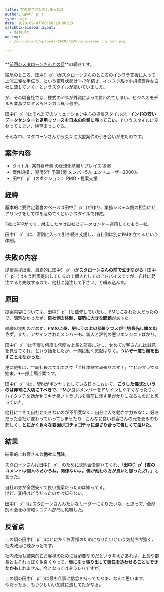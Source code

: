 ```yaml
---
title: 客の前で泣いてしまった話
author: 田中(゜p゜)
type: page
date: 2020-09-07T00:58:29+00:00
catchbox-sidebarlayout:
  - default
og_img:
  - /wp-content/uploads/2020/09/businessman_cry_man.png

---
```

<div class="wp-block-image">
  <figure class="aligncenter size-large"><img src="/wp-content/uploads/2020/09/businessman_cry_man.png" alt="" /></figure>
</div>

**[前回のスタローンさんとの話][1]**の続きです。  
  
結局のところ、田中(゜p゜)がスタローンさんのところのインフラ支援に入って上流工程を手伝う、という蜜月状態は1〜2年続き、インフラ系の小規模案件を自社に流していく、というスタイルが続いていました。  
  
が、その頃自社では、株式の51%が外資によって買われてしまい、ビジネスモデルも業務プロセスもドンガラ真っ最中。  
  
田中(゜p゜)はそれまでのソリューション中心の提案スタイルが、**インドの安いデータセンターと運用リソースを日本の企業に売ってこい**、というスタイルに変わってしまい、絶望まっしぐら。  
  
そんな中、スタローンさんから久々に大型案件の引き合いが来たのです。

## 案件内容

  * タイトル: 某外食産業 の仮想化基盤リプレイス 提案
  * 案件規模： 期間5年 予算3億 メンバー5人 エンドユーザー2000人
  * 田中(゜p゜)のポジション： PMO・提案支援

## **経緯**

基本的に要件定義書のベースは田中(゜p゜)が作り、業務システム側の担当にヒアリングをして中を埋めてくというスタイルで作成。

3社にRFPがでて、対応したのは自社とデータセンター運用してたもう一社。  
  
田中(゜p゜)は、客側に入って引き続き支援し、自社側は別にPMを立てるという体制。

## **失敗の内容**

提案書提出後、最終的に田中(゜p゜)が**スタローンさんの前で泣きながら**「田中(゜p゜)はもう辞表提出しているので個人としてのアドバイスですが、自社に発注すると失敗するので、他社に発注して下さい」と頼み込んだ。

## **原因**

提案内容については、田中(゜p゜)も監修していたし、PMもこなれた人だったので、問題なかったが、**自社側の体制、姿勢に大きな問題**があった。  
  
組織の混乱のためか、**PMの上長、更にその上の部長クラスが一切客先に顔を出さず**。また、アサインされたメンバーも、新人と評判の悪いエンジニアばかり。  
  
田中(゜p゜)は何度も何度も何度も上長と部長に対し、せめてお客さんには誠意を見せてくれ、という話をしたが、一向に動く気配はなく。**ついぞ一度も顔を出すことはなかった**。  
  
逆に他社は、**副社長まで出てきて「全社体制で頑張ります！」**とか言ってる始末。※一部上場企業です。  
  
田中(゜p゜)は、契約がボンヤリとしている日本において、**こうした儀式というのは非常に大切にすべき**で、PMが良いメンバーをアサインしやすくなったり、ハイタッチを効かせてキナ臭いトラブルを事前に潰す足がかりになるものだと思っていた。  
  
他社にできて自社にできないのが不甲斐なく、自分に人を動かす力もなく、好きだった会社が変わっていってしまったり、こんなに良いお客さんの元を去るのも悲しく、**とにかく色々な要因がゴチャゴチャに混ざり合って悔しくて泣いた。**

## **結果**

結果的にお客さんは**他社に発注**。  
  
スタローンさんは田中(゜p゜)のために送別会を開いてくれ、「**田中(゜p゜)君のコメントは個人のだからね。関係ないよ。僕が他社の方が良いと思っただけ**」と言った。  
  
自社の方が全然安くて良い提案だったのは知ってる。  
けど、真相はどうだったのかは知らない。  
  
田中(゜p゜)はスタローンさんみたいなリーダーになりたいな、と思って、全然別の会社の情報システム部門に転職した。

## **反省点**

この頃の田中(゜p゜)はとにかくお客様のためになりたいという気持ちが強く、社内政治に疎かったです。  
  
社内政治も結果的にお客様のためには必要なのだという考えがあれば、上長や部長ともそれっぽく仲良くやって、**表に引っ張り出して責任を追わせることもできたかも**しれません。今となってはタラレバですが。  
  
この頃の田中(゜p゜)は最も仕事に信念を持ってたなぁ、なんて思います。  
今だったら、もう少しいい加減に流してたかなぁ。

 [1]: /article/helped-by-client/
